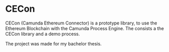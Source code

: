 # CECon

CECon (Camunda Ethereum Connector) is a prototype library, to use the Ethereum Blockchain with the Camunda Process Engine.
The consists a the CECon library and a demo process.

The project was made for my bachelor thesis.
